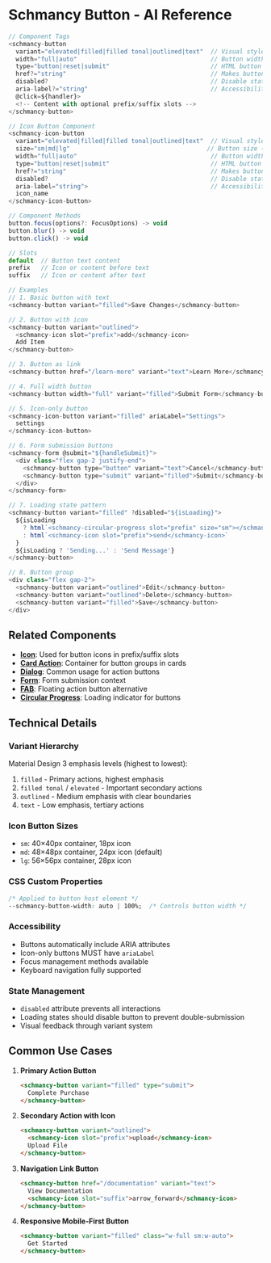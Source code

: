 # Schmancy Button - AI Reference

```js
// Component Tags
<schmancy-button
  variant="elevated|filled|filled tonal|outlined|text"  // Visual style (default: "text")
  width="full|auto"                                     // Button width (default: "auto")
  type="button|reset|submit"                            // HTML button type (default: "button")
  href?="string"                                        // Makes button a link
  disabled?                                             // Disable state
  aria-label?="string"                                  // Accessibility label
  @click=${handler}>
  <!-- Content with optional prefix/suffix slots -->
</schmancy-button>

// Icon Button Component
<schmancy-icon-button
  variant="elevated|filled|filled tonal|outlined|text"  // Visual style (default: "text")
  size="sm|md|lg"                                      // Button size (default: "md")
  width="full|auto"                                     // Button width (default: "auto")
  type="button|reset|submit"                            // HTML button type (default: "button")
  href?="string"                                        // Makes button a link
  disabled?                                             // Disable state
  aria-label="string">                                  // Accessibility label
  icon_name
</schmancy-icon-button>

// Component Methods
button.focus(options?: FocusOptions) -> void
button.blur() -> void
button.click() -> void

// Slots
default  // Button text content
prefix   // Icon or content before text
suffix   // Icon or content after text

// Examples
// 1. Basic button with text
<schmancy-button variant="filled">Save Changes</schmancy-button>

// 2. Button with icon
<schmancy-button variant="outlined">
  <schmancy-icon slot="prefix">add</schmancy-icon>
  Add Item
</schmancy-button>

// 3. Button as link
<schmancy-button href="/learn-more" variant="text">Learn More</schmancy-button>

// 4. Full width button
<schmancy-button width="full" variant="filled">Submit Form</schmancy-button>

// 5. Icon-only button
<schmancy-icon-button variant="filled" ariaLabel="Settings">
  settings
</schmancy-icon-button>

// 6. Form submission buttons
<schmancy-form @submit="${handleSubmit}">
  <div class="flex gap-2 justify-end">
    <schmancy-button type="button" variant="text">Cancel</schmancy-button>
    <schmancy-button type="submit" variant="filled">Submit</schmancy-button>
  </div>
</schmancy-form>

// 7. Loading state pattern
<schmancy-button variant="filled" ?disabled="${isLoading}">
  ${isLoading 
    ? html`<schmancy-circular-progress slot="prefix" size="sm"></schmancy-circular-progress>`
    : html`<schmancy-icon slot="prefix">send</schmancy-icon>`
  }
  ${isLoading ? 'Sending...' : 'Send Message'}
</schmancy-button>

// 8. Button group
<div class="flex gap-2">
  <schmancy-button variant="outlined">Edit</schmancy-button>
  <schmancy-button variant="outlined">Delete</schmancy-button>
  <schmancy-button variant="filled">Save</schmancy-button>
</div>
```

## Related Components
- **[Icon](./icon.md)**: Used for button icons in prefix/suffix slots
- **[Card Action](./card.md)**: Container for button groups in cards
- **[Dialog](./dialog.md)**: Common usage for action buttons
- **[Form](./form.md)**: Form submission context
- **[FAB](./fab.md)**: Floating action button alternative
- **[Circular Progress](./circular-progress.md)**: Loading indicator for buttons

## Technical Details

### Variant Hierarchy
Material Design 3 emphasis levels (highest to lowest):
1. `filled` - Primary actions, highest emphasis
2. `filled tonal` / `elevated` - Important secondary actions
3. `outlined` - Medium emphasis with clear boundaries
4. `text` - Low emphasis, tertiary actions

### Icon Button Sizes
- `sm`: 40×40px container, 18px icon
- `md`: 48×48px container, 24px icon (default)
- `lg`: 56×56px container, 28px icon

### CSS Custom Properties
```css
/* Applied to button host element */
--schmancy-button-width: auto | 100%;  /* Controls button width */
```

### Accessibility
- Buttons automatically include ARIA attributes
- Icon-only buttons MUST have `ariaLabel`
- Focus management methods available
- Keyboard navigation fully supported

### State Management
- `disabled` attribute prevents all interactions
- Loading states should disable button to prevent double-submission
- Visual feedback through variant system

## Common Use Cases

1. **Primary Action Button**
   ```html
   <schmancy-button variant="filled" type="submit">
     Complete Purchase
   </schmancy-button>
   ```

2. **Secondary Action with Icon**
   ```html
   <schmancy-button variant="outlined">
     <schmancy-icon slot="prefix">upload</schmancy-icon>
     Upload File
   </schmancy-button>
   ```

3. **Navigation Link Button**
   ```html
   <schmancy-button href="/documentation" variant="text">
     View Documentation
     <schmancy-icon slot="suffix">arrow_forward</schmancy-icon>
   </schmancy-button>
   ```

4. **Responsive Mobile-First Button**
   ```html
   <schmancy-button variant="filled" class="w-full sm:w-auto">
     Get Started
   </schmancy-button>
   ```